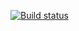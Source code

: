 [![Build status](https://ci.appveyor.com/api/projects/status/2l5e0jwb4y4xk2rc?svg=true)](https://ci.appveyor.com/project/AlenaZaglada/debitcardselenium)
